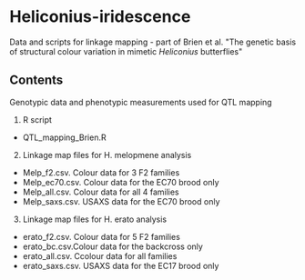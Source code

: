 # Heliconius-iridescence

 Data and scripts for linkage mapping - part of Brien et al. "The genetic basis of structural colour variation in mimetic *Heliconius* butterflies"
 
## Contents
 
 Genotypic data and phenotypic measurements used for QTL mapping

1. R script
- QTL_mapping_Brien.R

2. Linkage map files for H. melopmene analysis
- Melp_f2.csv. Colour data for 3 F2 families
- Melp_ec70.csv. Colour data for the EC70 brood only
- Melp_all.csv. Colour data for all 4 families
- Melp_saxs.csv. USAXS data for the EC70 brood only

3. Linkage map files for H. erato analysis
- erato_f2.csv. Colour data for 5 F2 families
- erato_bc.csv.Colour data for the backcross only
- erato_all.csv. Ccolour data for all families
- erato_saxs.csv. USAXS data for the EC17 brood only

 
 
 
